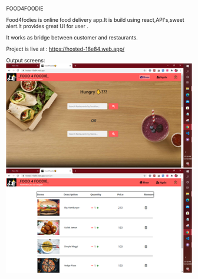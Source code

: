 FOOD4FOODIE

Food4fodies is online food delivery app.It is build using react,API's,sweet alert.It provides great UI for user .

It works as bridge between customer and restaurants.


Project is live at : https://hosted-18e84.web.app/
      
Output screens:
![](Output/Foodie2.png)
![](Output/Foodie1.png)
